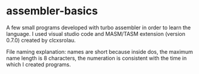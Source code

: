 # assembler-basics
A few small programs developed with turbo assembler in order to learn the language.
I used visual studio code and MASM/TASM extension (version 0.7.0) created by clcxsrolau.

File naming explanation:
names are short because inside dos, the maximum name length is 8 characters,
the numeration is consistent with the time in which I created programs.

